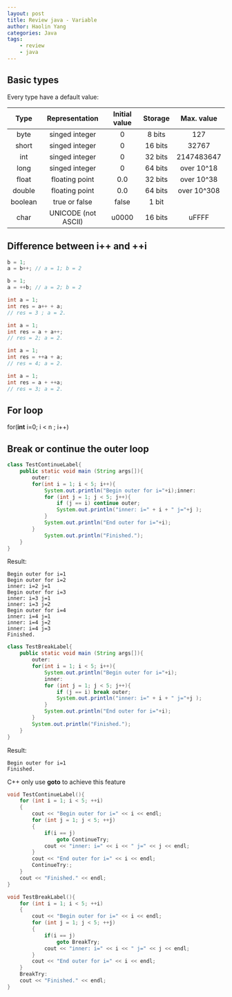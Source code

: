 ```yaml
---
layout: post
title: Review java - Variable
author: Haolin Yang
categories: Java
tags:
    - review
    - java
---
```


## Basic types

Every type have a default value:

|  Type   |   Representation    | Initial value | Storage | Max. value  |
| :-----: | :-----------------: | :-----------: | :-----: | :---------: |
|  byte   |   singed integer    |       0       | 8 bits  |     127     |
|  short  |   singed integer    |       0       | 16 bits |    32767    |
|   int   |   singed integer    |       0       | 32 bits | 2147483647  |
|  long   |   singed integer    |       0       | 64 bits | over 10^18  |
|  float  |   floating point    |      0.0      | 32 bits | over 10^38  |
| double  |   floating point    |      0.0      | 64 bits | over 10^308 |
| boolean |    true or false    |     false     |  1 bit  |             |
|  char   | UNICODE (not ASCII) |     u0000     | 16 bits |    uFFFF    |

## Difference between i++ and ++i

```java
b = 1;
a = b++; // a = 1; b = 2
```

```java
b = 1;
a = ++b; // a = 2; b = 2
```

```java
int a = 1;
int res = a++ + a;
// res = 3 ; a = 2.
```

```java
int a = 1;
int res = a + a++;
// res = 2; a = 2.
```

```java
int a = 1;
int res = ++a + a;
// res = 4; a = 2.
```

```java
int a = 1;
int res = a + ++a;
// res = 3; a = 2.
```

## For loop

for(**int** i=0; i < n ; i++)

## Break or continue the outer loop

```java
class TestContinueLabel{
    public static void main (String args[]){
        outer:
        for(int i = 1; i < 5; i++){
            System.out.println("Begin outer for i="+i);inner:
            for (int j = 1; j < 5; j++){
                if (j == i) continue outer;
                System.out.println("inner: i=" + i + " j="+j );
            }
            System.out.println("End outer for i="+i);
        }
            System.out.println("Finished.");
    }
}
```

Result:

```
Begin outer for i=1
Begin outer for i=2
inner: i=2 j=1
Begin outer for i=3
inner: i=3 j=1
inner: i=3 j=2
Begin outer for i=4
inner: i=4 j=1
inner: i=4 j=2
inner: i=4 j=3
Finished.
```

```java
class TestBreakLabel{
    public static void main (String args[]){
        outer:
        for(int i = 1; i < 5; i++){
            System.out.println("Begin outer for i="+i);
            inner:
            for (int j = 1; j < 5; j++){
                if (j == i) break outer;
                System.out.println("inner: i=" + i + " j="+j );
            }
            System.out.println("End outer for i="+i);
        }
        System.out.println("Finished.");
    }
}
```

Result:

```
Begin outer for i=1
Finished.
```

C++ only use **goto** to achieve this feature

```cpp
void TestContinueLabel(){
    for (int i = 1; i < 5; ++i)
    {
        cout << "Begin outer for i=" << i << endl;
        for (int j = 1; j < 5; ++j)
        {
            if(i == j)
                goto ContinueTry;
            cout << "inner: i=" << i << " j=" << j << endl;
        }
        cout << "End outer for i=" << i << endl;
        ContinueTry:;
    }
    cout << "Finished." << endl;
}
```

```cpp
void TestBreakLabel(){
    for (int i = 1; i < 5; ++i)
    {
        cout << "Begin outer for i=" << i << endl;
        for (int j = 1; j < 5; ++j)
        {
            if(i == j)
                goto BreakTry;
            cout << "inner: i=" << i << " j=" << j << endl;
        }
        cout << "End outer for i=" << i << endl;
    }
    BreakTry:
    cout << "Finished." << endl;
}
```
